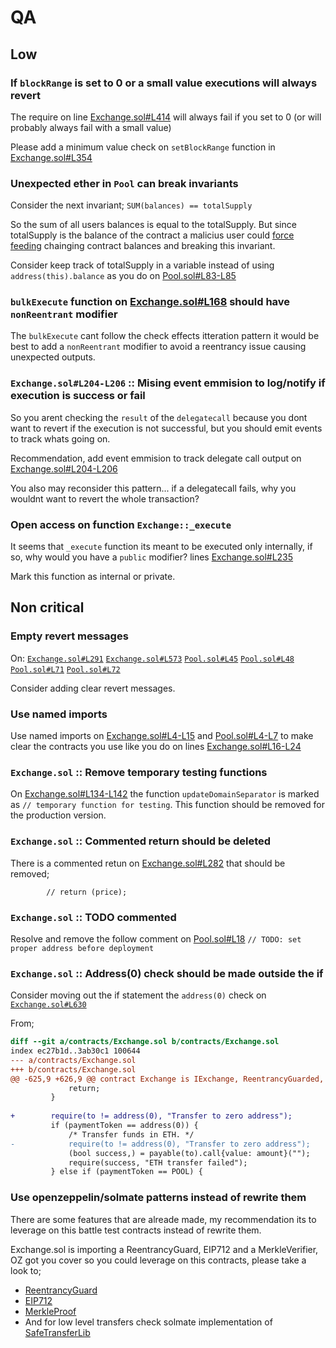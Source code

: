 # QA

## Low

### If `blockRange` is set to 0 or a small value executions will always revert
The require on line [Exchange.sol#L414](https://github.com/code-423n4/2022-11-non-fungible/blob/323b7cbf607425dd81da96c0777c8b12e800305d/contracts/Exchange.sol#L414) will always fail if you set to 0 (or will probably always fail with a small value)

Please add a minimum value check on `setBlockRange` function in [Exchange.sol#L354](https://github.com/code-423n4/2022-11-non-fungible/blob/323b7cbf607425dd81da96c0777c8b12e800305d/contracts/Exchange.sol#L354)

### Unexpected ether in `Pool` can break invariants

Consider the next invariant;
`SUM(balances) == totalSupply`

So the sum of all users balances is equal to the totalSupply. But since totalSupply is the balance of the contract a malicius user could [force feeding](https://consensys.github.io/smart-contract-best-practices/attacks/force-feeding/) chainging contract balances and breaking this invariant.

Consider keep track of totalSupply in a variable instead of using `address(this).balance` as you do on [Pool.sol#L83-L85](https://github.com/code-423n4/2022-11-non-fungible/blob/323b7cbf607425dd81da96c0777c8b12e800305d/contracts/Pool.sol#L83-L85)


### `bulkExecute` function on [Exchange.sol#L168](https://github.com/code-423n4/2022-11-non-fungible/blob/323b7cbf607425dd81da96c0777c8b12e800305d/contracts/Exchange.sol#L168) should have `nonReentrant` modifier

The `bulkExecute` cant follow the check effects itteration pattern it would be best to add a `nonReentrant` modifier to avoid a reentrancy issue causing unexpected outputs.

### `Exchange.sol#L204-L206` :: Mising event emmision to log/notify if execution is success or fail
So you arent checking the `result` of the `delegatecall` because you dont want to revert if the execution is not successful, but you should emit events to track whats going on.

Recommendation, add event emmision to track delegate call output on [Exchange.sol#L204-L206](https://github.com/code-423n4/2022-11-non-fungible/blob/323b7cbf607425dd81da96c0777c8b12e800305d/contracts/Exchange.sol#L204-L206)

You also may reconsider this pattern... if a delegatecall fails, why you wouldnt want to revert the whole transaction?

### Open access on function `Exchange::_execute`
It seems that `_execute` function its meant to be executed only internally, if so, why would you have a `public` modifier? lines [Exchange.sol#L235](https://github.com/code-423n4/2022-11-non-fungible/blob/323b7cbf607425dd81da96c0777c8b12e800305d/contracts/Exchange.sol#L235)

Mark this function as internal or private.


## Non critical


### Empty revert messages

On:
[`Exchange.sol#L291`](https://github.com/code-423n4/2022-11-non-fungible/blob/323b7cbf607425dd81da96c0777c8b12e800305d/contracts/Exchange.sol#L291)
[`Exchange.sol#L573`](https://github.com/code-423n4/2022-11-non-fungible/blob/323b7cbf607425dd81da96c0777c8b12e800305d/contracts/Exchange.sol#L573)
[`Pool.sol#L45`](https://github.com/code-423n4/2022-11-non-fungible/blob/323b7cbf607425dd81da96c0777c8b12e800305d/contracts/Pool.sol#L45)
[`Pool.sol#L48`](https://github.com/code-423n4/2022-11-non-fungible/blob/323b7cbf607425dd81da96c0777c8b12e800305d/contracts/Pool.sol#L48)
[`Pool.sol#L71`](https://github.com/code-423n4/2022-11-non-fungible/blob/323b7cbf607425dd81da96c0777c8b12e800305d/contracts/Pool.sol#L71)
[`Pool.sol#L72`](https://github.com/code-423n4/2022-11-non-fungible/blob/323b7cbf607425dd81da96c0777c8b12e800305d/contracts/Pool.sol#L72)

Consider adding clear revert messages.

### Use named imports

Use named imports on [Exchange.sol#L4-L15](https://github.com/code-423n4/2022-11-non-fungible/blob/323b7cbf607425dd81da96c0777c8b12e800305d/contracts/Exchange.sol#L4-L15) and [Pool.sol#L4-L7](https://github.com/code-423n4/2022-11-non-fungible/blob/323b7cbf607425dd81da96c0777c8b12e800305d/contracts/Pool.sol#L4-L7) to make clear the contracts you use like you do on lines [Exchange.sol#L16-L24](https://github.com/code-423n4/2022-11-non-fungible/blob/323b7cbf607425dd81da96c0777c8b12e800305d/contracts/Exchange.sol#L16-L24)


### `Exchange.sol` :: Remove temporary testing functions

On [Exchange.sol#L134-L142](https://github.com/code-423n4/2022-11-non-fungible/blob/323b7cbf607425dd81da96c0777c8b12e800305d/contracts/Exchange.sol#L134-L142) the function `updateDomainSeparator` is marked as `// temporary function for testing`.
This function should be removed for the production version.


### `Exchange.sol` :: Commented return should be deleted
There is a commented retun on [Exchange.sol#L282](https://github.com/code-423n4/2022-11-non-fungible/blob/323b7cbf607425dd81da96c0777c8b12e800305d/contracts/Exchange.sol#L282) that should be removed;
```
        // return (price);
```

### `Exchange.sol` :: TODO commented
Resolve and remove the follow comment on [Pool.sol#L18](https://github.com/code-423n4/2022-11-non-fungible/blob/323b7cbf607425dd81da96c0777c8b12e800305d/contracts/Pool.sol#L18)
```// TODO: set proper address before deployment```

### `Exchange.sol` :: Address(0) check should be made outside the if

Consider moving out the if statement the `address(0)` check on [`Exchange.sol#L630`](https://github.com/code-423n4/2022-11-non-fungible/blob/323b7cbf607425dd81da96c0777c8b12e800305d/contracts/Exchange.sol#L630) 

From;
```diff
diff --git a/contracts/Exchange.sol b/contracts/Exchange.sol
index ec27b1d..3ab30c1 100644
--- a/contracts/Exchange.sol
+++ b/contracts/Exchange.sol
@@ -625,9 +626,9 @@ contract Exchange is IExchange, ReentrancyGuarded, EIP712, OwnableUpgradeable, U
             return;
         }
 
+        require(to != address(0), "Transfer to zero address");
         if (paymentToken == address(0)) {
             /* Transfer funds in ETH. */
-            require(to != address(0), "Transfer to zero address");
             (bool success,) = payable(to).call{value: amount}("");
             require(success, "ETH transfer failed");
         } else if (paymentToken == POOL) {
```

### Use openzeppelin/solmate patterns instead of rewrite them
There are some features that are alreade made, my recommendation its to leverage on this battle test contracts instead of rewrite them.

Exchange.sol is importing a ReentrancyGuard, EIP712 and a MerkleVerifier,  OZ got you cover so you could leverage on this contracts, please take a look to;
- [ReentrancyGuard](https://docs.openzeppelin.com/contracts/4.x/api/security#ReentrancyGuard)
- [EIP712](https://docs.openzeppelin.com/contracts/4.x/api/utils#EIP712)
- [MerkleProof](https://docs.openzeppelin.com/contracts/4.x/api/utils#MerkleProof)
- And for low level transfers check solmate implementation of [SafeTransferLib](https://github.com/transmissions11/solmate/blob/main/src/utils/SafeTransferLib.sol)